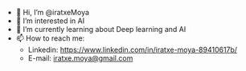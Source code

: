 - 👋 Hi, I’m @iratxeMoya
- 👀 I’m interested in AI
- 🌱 I’m currently learning about Deep learning and AI
- 📫 How to reach me:
  - Linkedin: https://www.linkedin.com/in/iratxe-moya-89410617b/
  - E-mail: iratxe.moya@gmail.com
